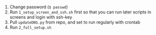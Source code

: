 1. Change password (`$ passwd`)
2. Run `1_setup_screen_and_ssh.sh` first so that you can run later scripts in screens and login with ssh-key
3. Pull `updateDNS.py` from repo, and set to run regularly with crontab
4. Run `2_full_setup.sh`
